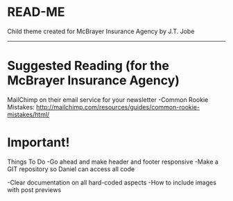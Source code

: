 READ-ME
=======

Child theme created for McBrayer Insurance Agency by J.T. Jobe

-----

Suggested Reading (for the McBrayer Insurance Agency)
=====

MailChimp on their email service for your newsletter
-Common Rookie Mistakes: http://mailchimp.com/resources/guides/common-rookie-mistakes/html/



Important!
==========

Things To Do
-Go ahead and make header and footer responsive
-Make a GIT repository so Daniel can access all code

-Clear documentation on all hard-coded aspects
-How to include images with post previews
